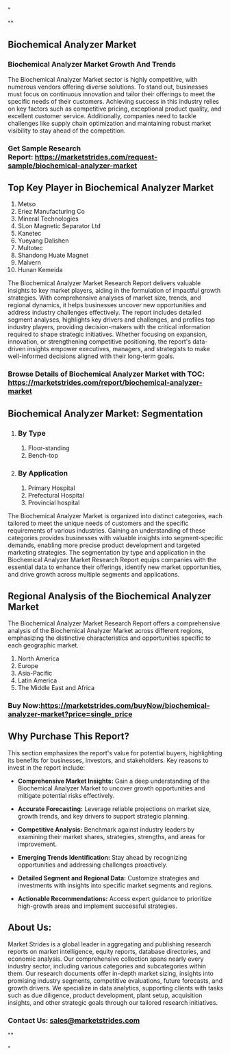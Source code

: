 <p>"</p>
<p>""</p>
<h2>Biochemical Analyzer Market</h2>
<h3>Biochemical Analyzer Market Growth And Trends</h3>
<p>The Biochemical Analyzer Market sector is highly competitive, with numerous vendors offering diverse solutions. To stand out, businesses must focus on continuous innovation and tailor their offerings to meet the specific needs of their customers. Achieving success in this industry relies on key factors such as competitive pricing, exceptional product quality, and excellent customer service. Additionally, companies need to tackle challenges like supply chain optimization and maintaining robust market visibility to stay ahead of the competition.</p>
<h3><strong>Get Sample Research Report:</strong>&nbsp;<a href="https://marketstrides.com/request-sample/biochemical-analyzer-market">https://marketstrides.com/request-sample/biochemical-analyzer-market</a></h3>
<h2>Top Key Player in Biochemical Analyzer Market</h2>
<ol>
<li>Metso</li>
<li>Eriez Manufacturing Co</li>
<li>Mineral Technologies</li>
<li>SLon Magnetic Separator Ltd</li>
<li>Kanetec</li>
<li>Yueyang Dalishen</li>
<li>Multotec</li>
<li>Shandong Huate Magnet</li>
<li>Malvern</li>
<li>Hunan Kemeida</li>
</ol>
<p>The Biochemical Analyzer Market Research Report delivers valuable insights to key market players, aiding in the formulation of impactful growth strategies. With comprehensive analyses of market size, trends, and regional dynamics, it helps businesses uncover new opportunities and address industry challenges effectively. The report includes detailed segment analyses, highlights key drivers and challenges, and profiles top industry players, providing decision-makers with the critical information required to shape strategic initiatives. Whether focusing on expansion, innovation, or strengthening competitive positioning, the report's data-driven insights empower executives, managers, and strategists to make well-informed decisions aligned with their long-term goals.</p>
<h3><strong>Browse Details of Biochemical Analyzer Market with TOC:</strong> <a href="https://marketstrides.com/report/biochemical-analyzer-market">https://marketstrides.com/report/biochemical-analyzer-market</a></h3>
<h2>Biochemical Analyzer Market: Segmentation</h2>
<ol>
<li>
<h3>By Type</h3>
<ol>
<li>Floor-standing</li>
<li>Bench-top</li>
</ol>
</li>
<li>
<h3>By Application</h3>
<ol>
<li>Primary Hospital</li>
<li>Prefectural Hospital</li>
<li>Provincial hospital</li>
</ol>
</li>
</ol>
<p>The Biochemical Analyzer Market is organized into distinct categories, each tailored to meet the unique needs of customers and the specific requirements of various industries. Gaining an understanding of these categories provides businesses with valuable insights into segment-specific demands, enabling more precise product development and targeted marketing strategies. The segmentation by type and application in the Biochemical Analyzer Market Research Report equips companies with the essential data to enhance their offerings, identify new market opportunities, and drive growth across multiple segments and applications.</p>
<h2>Regional Analysis of the Biochemical Analyzer Market</h2>
<p>The Biochemical Analyzer Market Research Report offers a comprehensive analysis of the Biochemical Analyzer Market across different regions, emphasizing the distinctive characteristics and opportunities specific to each geographic market.</p>
<ol>
<li>North America</li>
<li>Europe</li>
<li>Asia-Pacific</li>
<li>Latin America</li>
<li>The Middle East and Africa</li>
</ol>
<h3><strong>Buy Now:<a href="https://marketstrides.com/buyNow/biochemical-analyzer-market?price=single_price">https://marketstrides.com/buyNow/biochemical-analyzer-market?price=single_price</a></strong></h3>
<h2>Why Purchase This Report?</h2>
<p>This section emphasizes the report's value for potential buyers, highlighting its benefits for businesses, investors, and stakeholders. Key reasons to invest in the report include:</p>
<ul>
<li><strong>Comprehensive Market Insights:</strong> Gain a deep understanding of the Biochemical Analyzer Market to uncover growth opportunities and mitigate potential risks effectively.</li>
</ul>
<ul>
<li><strong>Accurate Forecasting:</strong> Leverage reliable projections on market size, growth trends, and key drivers to support strategic planning.</li>
</ul>
<ul>
<li><strong>Competitive Analysis:</strong> Benchmark against industry leaders by examining their market shares, strategies, strengths, and areas for improvement.</li>
</ul>
<ul>
<li><strong>Emerging Trends Identification:</strong> Stay ahead by recognizing opportunities and addressing challenges proactively.</li>
</ul>
<ul>
<li><strong>Detailed Segment and Regional Data:</strong> Customize strategies and investments with insights into specific market segments and regions.</li>
</ul>
<ul>
<li><strong>Actionable Recommendations:</strong> Access expert guidance to prioritize high-growth areas and implement successful strategies.</li>
</ul>
<h2>About Us:</h2>
<p>Market Strides is a global leader in aggregating and publishing research reports on market intelligence, equity reports, database directories, and economic analysis. Our comprehensive collection spans nearly every industry sector, including various categories and subcategories within them. Our research documents offer in-depth market sizing, insights into promising industry segments, competitive evaluations, future forecasts, and growth drivers. We specialize in data analytics, supporting clients with tasks such as due diligence, product development, plant setup, acquisition insights, and other strategic goals through our tailored research initiatives.</p>
<h3><strong>Contact Us: <a href="mailto:sales@marketstrides.com">sales@marketstrides.com</a></strong></h3>
<p>""</p>
<p>"</p>
